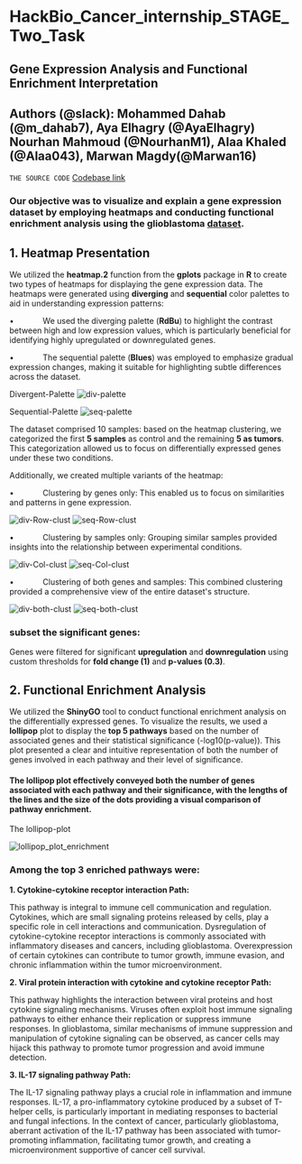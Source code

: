 # **HackBio_Cancer_internship_STAGE_Two_Task**
## **Gene Expression Analysis and Functional Enrichment Interpretation**
## **Authors (@slack): Mohammed Dahab (@m_dahab7), Aya Elhagry (@AyaElhagry) Nourhan Mahmoud (@NourhanM1), Alaa Khaled (@Alaa043), Marwan Magdy(@Marwan16)**
`THE SOURCE CODE` [Codebase link](https://github.com/MohammadDahab/HackBio_Cancer_internship_STAGE_2/blob/main/Stage_2_task.R)

### Our objective was to visualize and explain a gene expression dataset by employing heatmaps and conducting functional enrichment analysis using the **glioblastoma** [dataset](https://raw.githubusercontent.com/HackBio-Internship/public_datasets/main/Cancer2024/glioblastoma.csv).
## **1. Heatmap Presentation**
We utilized the **heatmap.2** function from the **gplots** package in **R** to create two types of heatmaps for displaying the gene expression data. The heatmaps were generated using **diverging** and **sequential** color palettes to aid in understanding expression patterns:

•             We used the diverging palette (**RdBu**) to highlight the contrast between high and low expression values, which is particularly beneficial for identifying highly upregulated or downregulated genes.

•             The sequential palette (**Blues**) was employed to emphasize gradual expression changes, making it suitable for highlighting subtle differences across the dataset.

Divergent-Palette ![div-palette](https://github.com/user-attachments/assets/9a12e260-1993-4b49-8f24-e606bfb9dbc5)

Sequential-Palette ![seq-palette](https://github.com/user-attachments/assets/1c2107a9-379c-4df0-b8be-7d2119b241d1)



The dataset comprised 10 samples: based on the heatmap clustering, we categorized the first **5 samples** as control and the remaining **5 as tumors**. This categorization allowed us to focus on differentially expressed genes under these two conditions.

Additionally, we created multiple variants of the heatmap:

•             Clustering by genes only: This enabled us to focus on similarities and patterns in gene expression. 

![div-Row-clust](https://github.com/user-attachments/assets/2d36320e-0e04-45bb-8079-46eacdd7699c)    ![seq-Row-clust](https://github.com/user-attachments/assets/52722416-73e0-4283-8c71-d437ec9e0b91)


•             Clustering by samples only: Grouping similar samples provided insights into the relationship between experimental conditions.

![div-Col-clust](https://github.com/user-attachments/assets/6d5bb27d-fe9a-4fed-8ec1-2f28b2cd49f7)    ![seq-Col-clust](https://github.com/user-attachments/assets/a43e6b39-b500-476f-a2cb-6c933050b732)

•             Clustering of both genes and samples: This combined clustering provided a comprehensive view of the entire dataset's structure.

![div-both-clust](https://github.com/user-attachments/assets/801a6c97-9599-4158-a459-093b0816f17d)    ![seq-both-clust](https://github.com/user-attachments/assets/33ffecaa-58ca-4ac3-8187-d0a0837fd811)


### **subset the significant genes:**
Genes were filtered for significant **upregulation** and **downregulation** using custom thresholds for **fold change (1)** and **p-values (0.3)**.

## **2\. Functional Enrichment Analysis**

We utilized the **ShinyGO** tool to conduct functional enrichment analysis on the differentially expressed genes. To visualize the results, we used a **lollipop** plot to display the **top 5 pathways** based on the number of associated genes and their statistical significance (-log10(p-value)). This plot presented a clear and intuitive representation of both the number of genes involved in each pathway and their level of significance.

#### **The lollipop plot** effectively conveyed both the number of genes associated with each pathway and their significance, with the lengths of the lines and the size of the dots providing a visual comparison of pathway enrichment.

The lollipop-plot

![lollipop_plot_enrichment](https://github.com/user-attachments/assets/41b9d5c4-6d96-418c-a856-d49d53d373f0)


### **Among the top 3 enriched pathways were:**

**1. Cytokine-cytokine receptor interaction Path:**

This pathway is integral to immune cell communication and regulation. Cytokines, which are small signaling proteins released by cells, play a specific role in cell interactions and communication. Dysregulation of cytokine-cytokine receptor interactions is commonly associated with inflammatory diseases and cancers, including glioblastoma. Overexpression of certain cytokines can contribute to tumor growth, immune evasion, and chronic inflammation within the tumor microenvironment.

**2. Viral protein interaction with cytokine and cytokine receptor Path:**

This pathway highlights the interaction between viral proteins and host cytokine signaling mechanisms. Viruses often exploit host immune signaling pathways to either enhance their replication or suppress immune responses. In glioblastoma, similar mechanisms of immune suppression and manipulation of cytokine signaling can be observed, as cancer cells may hijack this pathway to promote tumor progression and avoid immune detection.

**3. IL-17 signaling pathway Path:**

The IL-17 signaling pathway plays a crucial role in inflammation and immune responses. IL-17, a pro-inflammatory cytokine produced by a subset of T-helper cells, is particularly important in mediating responses to bacterial and fungal infections. In the context of cancer, particularly glioblastoma, aberrant activation of the IL-17 pathway has been associated with tumor-promoting inflammation, facilitating tumor growth, and creating a microenvironment supportive of cancer cell survival.
